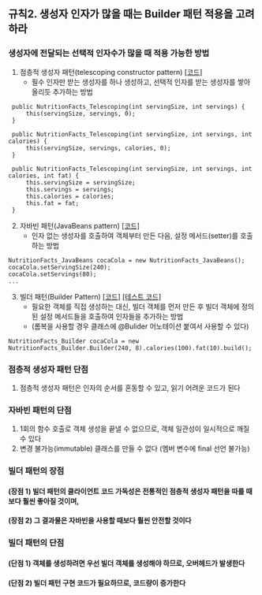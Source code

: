 ## 규칙2. 생성자 인자가 많을 때는 Builder 패턴 적용을 고려하라

### 생성자에 전달되는 선택적 인자수가 많을 때 적용 가능한 방법
 1. 점층적 생성자 패턴(telescoping constructor pattern) [[코드]](https://github.com/Hyunhoo-Kwon/EffectiveJava/blob/master/Examples/src/main/java/chapter02/item02/NutritionFacts_Telescoping.java)
    * 필수 인자만 받는 생성자를 하나 생성하고, 선택적 인자를 받는 생성자를 쌓아 올리듯 추가하는 방법
 ```
  public NutritionFacts_Telescoping(int servingSize, int servings) {
      this(servingSize, servings, 0);
  }

  public NutritionFacts_Telescoping(int servingSize, int servings, int calories) {
      this(servingSize, servings, calories, 0);
  }

  public NutritionFacts_Telescoping(int servingSize, int servings, int calories, int fat) {
      this.servingSize = servingSize;
      this.servings = servings;
      this.calories = calories;
      this.fat = fat;
  }
 ```
 2. 자바빈 패턴(JavaBeans pattern) [[코드]](https://github.com/Hyunhoo-Kwon/EffectiveJava/blob/master/Examples/src/main/java/chapter02/item02/NutritionFacts_JavaBeans.java)
    * 인자 없는 생성자를 호출하여 객체부터 만든 다음, 설정 메서드(setter)를 호출하는 방법
 ```
 NutritionFacts_JavaBeans cocaCola = new NutritionFacts_JavaBeans();
 cocaCola.setServingSize(240);
 cocaCola.setServings(80);
 ...
 ```
 3. 빌더 패턴(Builder Pattern) [[코드]](https://github.com/Hyunhoo-Kwon/EffectiveJava/blob/master/Examples/src/main/java/chapter02/item02/NutritionFacts_Builder.java) [[테스트 코드]](https://github.com/Hyunhoo-Kwon/EffectiveJava/blob/master/Examples/src/test/java/chapter02/item02/NutritionFactsBuilderTest.java)
    * 필요한 객체를 직접 생성하는 대신, 빌더 객체를 먼저 만든 후 빌더 객체에 정의된 설정 메서드들을 호출하여 인자들을 추가하는 방법
    * (롬복을 사용할 경우 클래스에 @Bulider 어노테이션 붙여서 사용할 수 있다)
 ```
 NutritionFacts_Builder cocaCola = new NutritionFacts_Builder.Builder(240, 8).calories(100).fat(10).build();
 ```
 
### 점층적 생성자 패턴 단점
 1. 점층적 생성자 패턴은 인자의 순서를 혼동할 수 있고, 읽기 어려운 코드가 된다
 
### 자바빈 패턴의 단점
 1. 1회의 함수 호출로 객체 생성을 끝낼 수 없으므로, 객체 일관성이 일시적으로 깨질 수 있다
 2. 변경 불가능(immutable) 클래스를 만들 수 없다 (멤버 변수에 final 선언 불가능)
 
### 빌더 패턴의 장점
#### (장점 1) 빌더 패턴의 클라이언트 코드 가독성은 전통적인 점층적 생성자 패턴을 따를 때보다 훨씬 좋아질 것이며, 
#### (장점 2) 그 결과물은 자바빈을 사용할 때보다 훨씬 안전할 것이다

### 빌더 패턴의 단점
#### (단점 1) 객체를 생성하려면 우선 빌더 객체를 생성해야 하므로, 오버헤드가 발생한다
#### (단점 2) 빌더 패턴 구현 코드가 필요하므로, 코드량이 증가한다
